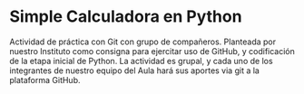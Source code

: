 # Simple Calculadora en Python

Actividad de práctica con Git con grupo de compañeros. Planteada por nuestro Instituto como consigna para ejercitar uso de GitHub, y codificación de la etapa inicial de Python.
La actividad es grupal, y cada uno de los integrantes de nuestro equipo del Aula hará sus aportes via git a la plataforma GitHub.
